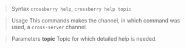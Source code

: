 > Syntax
`crossberry help`, `crossberry help topic`

> Usage
This commands makes the channel, in which command was used, a `cross-server` channel.

> Parameters
**topic**
Topic for which detailed help is needed.
